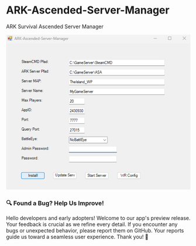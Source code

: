 # ARK-Ascended-Server-Manager
ARK Survival Ascended Server Manager

![ASA_Server_Manager_Preview.png](Preview/ASA_Server_Manager_Preview.png)

### 🔍 Found a Bug? Help Us Improve!

Hello developers and early adopters! Welcome to our app's preview release. 
Your feedback is crucial as we refine every detail. 
If you encounter any bugs or unexpected behavior, please report them on GitHub. 
Your reports guide us toward a seamless user experience. Thank you! 🚀
